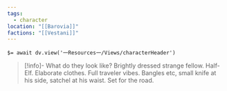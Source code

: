 ```yaml
---
tags:
  - character
location: "[[Barovia]]"
factions: "[[Vestani]]"
---
```


`$= await dv.view('一Resources一/Views/characterHeader')`

> [!info]- What do they look like?
> Brightly dressed strange fellow. Half-Elf. Elaborate clothes. Full traveler vibes. Bangles etc, small knife at his side, satchel at his waist. Set for the road.

